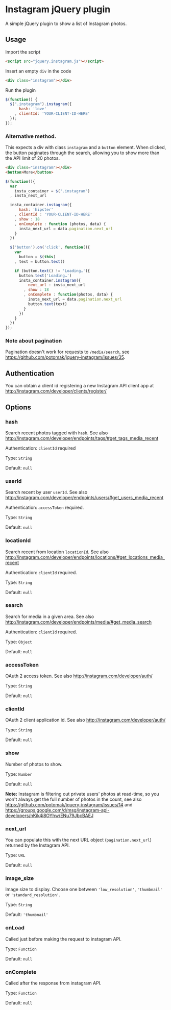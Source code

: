 # Instagram jQuery plugin

A simple jQuery plugin to show a list of Instagram photos.

## Usage

Import the script

```html
<script src="jquery.instagram.js"></script>
```

Insert an empty `div` in the code

```html
<div class="instagram"></div>
```

Run the plugin

```javascript
$(function() {
  $(".instagram").instagram({
      hash: 'love'
    , clientId: 'YOUR-CLIENT-ID-HERE'
  });
});
```

### Alternative method.

This expects a div with class `instagram` and a `button` element.
When clicked, the button paginates through the search, allowing you to show more than the API limit of 20 photos.

```html
<div class="instagram"></div>
<button>More</button>
```

```javascript
$(function(){
  var
    insta_container = $(".instagram")
  , insta_next_url

  insta_container.instagram({
      hash: 'hipster'
    , clientId : 'YOUR-CLIENT-ID-HERE'
    , show : 18
    , onComplete : function (photos, data) {
      insta_next_url = data.pagination.next_url
    }
  })

  $('button').on('click', function(){
    var 
      button = $(this)
    , text = button.text()

    if (button.text() != 'Loading…'){
      button.text('Loading…')
      insta_container.instagram({
          next_url : insta_next_url
        , show : 18
        , onComplete : function(photos, data) {
          insta_next_url = data.pagination.next_url
          button.text(text)
        }
      })
    }		
  }) 
});
```

### Note about pagination

Pagination doesn't work for requests to `/media/search`, see https://github.com/potomak/jquery-instagram/issues/35.

## Authentication

You can obtain a client id registering a new Instagram API client app at http://instagram.com/developer/clients/register/

## Options

### hash

Search recent photos tagged with `hash`.
See also http://instagram.com/developer/endpoints/tags/#get_tags_media_recent

Authentication: `clientId` required

Type: `String`

Default: `null`

### userId

Search recent by user `userId`.
See also http://instagram.com/developer/endpoints/users/#get_users_media_recent

Authentication: `accessToken` required.

Type: `String`

Default: `null`

### locationId

Search recent from location `locationId`.
See also http://instagram.com/developer/endpoints/locations/#get_locations_media_recent

Authentication: `clientId` required.

Type: `String`

Default: `null`

### search

Search for media in a given area.
See also http://instagram.com/developer/endpoints/media/#get_media_search

Authentication: `clientId` required.

Type: `Object`

Default: `null`

### accessToken

OAuth 2 access token.
See also http://instagram.com/developer/auth/

Type: `String`

Default: `null`

### clientId

OAuth 2 client application id.
See also http://instagram.com/developer/auth/

Type: `String`

Default: `null`

### show

Number of photos to show.

Type: `Number`

Default: `null`

**Note:** Instagram is filtering out private users' photos at read-time, so you won't always get the full number of photos in the count, see also https://github.com/potomak/jquery-instagram/issues/14 and https://groups.google.com/d/msg/instagram-api-developers/nKik4i8OYhw/ENu79JbcBAEJ

### next_url

You can populate this with the next URL object (`pagination.next_url`) returned by the Instagram API.

Type: `URL`

Default: `null`

### image_size

Image size to display.
Choose one between `'low_resolution'`, `'thumbnail'` or `'standard_resolution'`.

Type: `String`

Default: `'thumbnail'`

### onLoad

Called just before making the request to instagram API.

Type: `Function`

Default: `null`

### onComplete

Called after the response from instagram API.

Type: `Function`

Default: `null`

